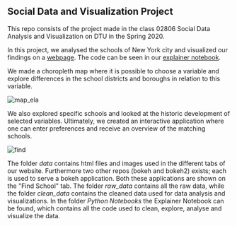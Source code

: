 ## Social Data and Visualization Project

This repo consists of the project made in the class 02806 Social Data Analysis and Visualization on DTU in the Spring 2020.

In this project, we analysed the schools of New York city and visualized our findings on a [webpage](https://nyc-public-schools.github.io). The code can be seen in our [explainer notebook](https://nbviewer.jupyter.org/github/s153748/SocialDataProject/blob/master/Python%20Notebooks/Explainer%20notebook.ipynb). 

We made a choropleth map where it is possible to choose a variable and explore differences in the school districts and boroughs in relation to this variable. 

![map_ela](/images/map_ELA.png)

We also explored specific schools and looked at the historic development of selected variables. Ultimately, we created an interactive application where one can enter preferences and receive an overview of the matching schools. 

![find](/images/findschool.png)

The folder <i>data</i> contains html files and images used in the different tabs of our website. Furthermore two other repos (bokeh and bokeh2) exists; each is used to serve a bokeh application. Both these applications are shown on the "Find School" tab. The folder <i>raw_data</i> contains all the raw data, while the folder <i>clean_data</i> contains the cleaned data used for data analysis and visualizations. In the folder <i> Python Notebooks </i> the Explainer Notebook can be found, which contains all the code used to clean, explore, analyse and visualize the data.

